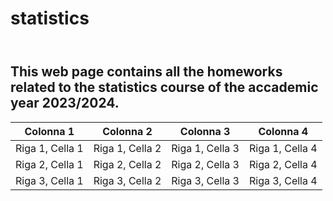 # statistics
<html>
  <header>
    <meta charset="UTF-8">
    <meta name="viewport" content="width=device-width, initial-scale=1.0">
    <link rel="stylesheet" href="https://stackpath.bootstrapcdn.com/bootstrap/4.5.2/css/bootstrap.min.css">
  </header>
  <body>
     <div class="container">
        <h2>This web page contains all the homeworks related to the statistics course of the accademic year 2023/2024.</h2>
        <table class="table custom-table">
            <thead>
                <tr>
                    <th>Colonna 1</th>
                    <th>Colonna 2</th>
                    <th>Colonna 3</th>
                    <th>Colonna 4</th>
                </tr>
            </thead>
            <tbody>
                <tr>
                    <td>Riga 1, Cella 1</td>
                    <td>Riga 1, Cella 2</td>
                    <td>Riga 1, Cella 3</td>
                    <td>Riga 1, Cella 4</td>
                </tr>
                <tr>
                    <td>Riga 2, Cella 1</td>
                    <td>Riga 2, Cella 2</td>
                    <td>Riga 2, Cella 3</td>
                    <td>Riga 2, Cella 4</td>
                </tr>
                <tr>
                    <td>Riga 3, Cella 1</td>
                    <td>Riga 3, Cella 2</td>
                    <td>Riga 3, Cella 3</td>
                    <td>Riga 3, Cella 4</td>
                </tr>
            </tbody>
        </table>
        <!-- Fine della tabella con Bootstrap -->
    </div>
  </body>
</html>

